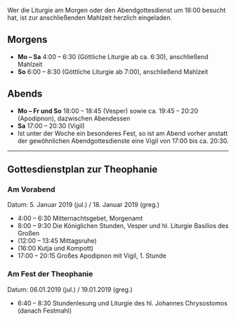 Wer die Liturgie am Morgen oder den Abendgottesdienst um 18:00 besucht hat, ist zur anschließenden Mahlzeit herzlich eingeladen.

## Morgens
- **Mo – Sa** 4:00 – 6:30 (Göttliche Liturgie ab ca. 6:30), anschließend Mahlzeit
- **So** 6:00 – 8:30 (Göttliche Liturgie ab 7:00), anschließend Mahlzeit

## Abends
- **Mo – Fr und So** 18:00 – 18:45 (Vesper) sowie ca. 19:45 – 20:20 (Apodipnon), dazwischen Abendessen
- **Sa** 17:00 – 20:30 (Vigil)
- Ist unter der Woche ein besonderes Fest, so ist am Abend vorher anstatt der gewöhnlichen Abendgottesdienste eine Vigil von 17:00 bis ca. 20:30.

<hr>

## Gottesdienstplan zur Theophanie
### Am Vorabend
Datum: 5. Januar 2019 (jul.) / 18. Januar 2019 (greg.)  
- 4:00 – 6:30 Mitternachtsgebet, Morgenamt
- 8:00 – 9:30 Die Königlichen Stunden, Vesper und hl. Liturgie Basilios des Großen
- (12:00 – 13:45 Mittagsruhe)
- (16:00 Kutja und Kompott)
- 17:00 – 20:15 Großes Apodipnon mit Vigil, 1. Stunde

### Am Fest der Theophanie
Datum: 06.01.2019 (jul.) / 19.01.2019 (greg.)
- 6:40 – 8:30 Stundenlesung und Liturgie des hl. Johannes Chrysostomos (danach Festmahl)

